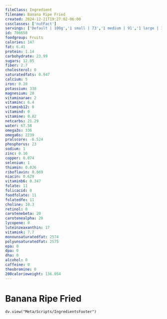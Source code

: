 ```yaml
---
fileClass: Ingredient
filename: Banana Ripe Fried
created: 2024-12-21T19:27:02-06:00
cssclasses: ['nutFact']
servings: ['Default | 100g','1 small | 73','1 medium | 91','1 large | 104']
id: 786658
foodgroup: Fruits
calories: 147
fat: 6.41
protein: 1.14
carbohydrate: 23.99
sugars: 12.85
fiber: 2.7
cholesterol: 0
saturatedfats: 0.947
calcium: 5
iron: 0.28
potassium: 338
magnesium: 28
vitaminarae: 2
vitaminc: 6.4
vitaminb12: 0
vitamind: 0
vitamine: 0.82
netcarbs: 21.29
water: 67.58
omega3s: 336
omega6s: 2239
pralscore: -6.524
phosphorus: 23
sodium: 1
zinc: 0.16
copper: 0.074
selenium: 1
thiamin: 0.026
riboflavin: 0.069
niacin: 0.629
vitaminb6: 0.347
folate: 11
folicacid: 0
foodfolate: 11
folatedfe: 11
choline: 10.3
retinol: 0
carotenebeta: 20
carotenealpha: 20
lycopene: 0
luteinzeaxanthin: 17
vitamink: 7.7
monounsaturatedfat: 2574
polyunsaturatedfat: 2575
epa: 0
dpa: 0
dha: 0
alcohol: 0
caffeine: 0
theobromine: 0
200calorieweight: 136.054
---
```


# Banana Ripe Fried

```dataviewjs
dv.view("Meta/Scripts/IngredientsFooter")
```